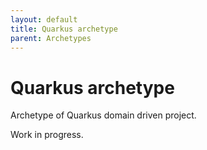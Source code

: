 ```yaml
---
layout: default
title: Quarkus archetype
parent: Archetypes
---
```


# Quarkus archetype

Archetype of Quarkus domain driven project.

Work in progress.